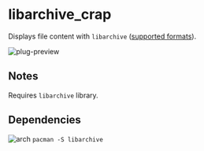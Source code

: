 libarchive_crap
========
Displays file content with `libarchive` ([supported formats](https://github.com/libarchive/libarchive#supported-formats)).

![plug-preview](https://i.imgur.com/VDl0VFI.png)

## Notes
Requires `libarchive` library.

## Dependencies
![arch](https://wiki.archlinux.org/favicon.ico) `pacman -S libarchive`
